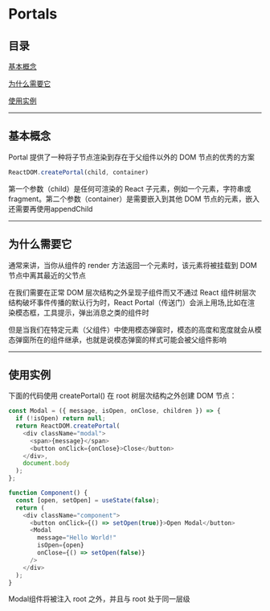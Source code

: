 # Portals

## 目录

[基本概念](#jump1)

[为什么需要它](#jump2)

[使用实例](#jump3)

[](#jump)

[](#jump)

[](#jump)

---	

<span id="jump1"></span>

## 基本概念

Portal 提供了一种将子节点渲染到存在于父组件以外的 DOM 节点的优秀的方案

```javascript
ReactDOM.createPortal(child, container)
```

第一个参数（child）是任何可渲染的 React 子元素，例如一个元素，字符串或 fragment。第二个参数（container）是需要嵌入到其他 DOM 节点的元素，嵌入还需要再使用appendChild

---

<span id="jump2"></span>

## 为什么需要它

通常来讲，当你从组件的 render 方法返回一个元素时，该元素将被挂载到 DOM 节点中离其最近的父节点

在我们需要在正常 DOM 层次结构之外呈现子组件而又不通过 React 组件树层次结构破坏事件传播的默认行为时，React Portal（传送门）会派上用场,比如在渲染模态框，工具提示，弹出消息之类的组件时

但是当我们在特定元素（父组件）中使用模态弹窗时，模态的高度和宽度就会从模态弹窗所在的组件继承，也就是说模态弹窗的样式可能会被父组件影响

---

<span id="jump3"></span>

## 使用实例

下面的代码使用 createPortal() 在 root 树层次结构之外创建 DOM 节点：

```javascript
const Modal = ({ message, isOpen, onClose, children }) => {
  if (!isOpen) return null;
  return ReactDOM.createPortal(
    <div className="modal">
      <span>{message}</span>
      <button onClick={onClose}>Close</button>
    </div>,
    document.body
  );
};

function Component() {
  const [open, setOpen] = useState(false);
  return (
    <div className="component">
      <button onClick={() => setOpen(true)}>Open Modal</button>
      <Modal
        message="Hello World!"
        isOpen={open}
        onClose={() => setOpen(false)}
      />
    </div>
  );
}
```

Modal组件将被注入 root 之外，并且与 root 处于同一层级

